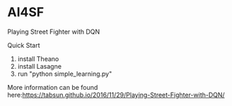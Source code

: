 # AI4SF
Playing Street Fighter with DQN

Quick Start
1. install Theano
2. install Lasagne
3. run "python simple_learning.py"

More information can be found here:https://tabsun.github.io/2016/11/29/Playing-Street-Fighter-with-DQN/ 
